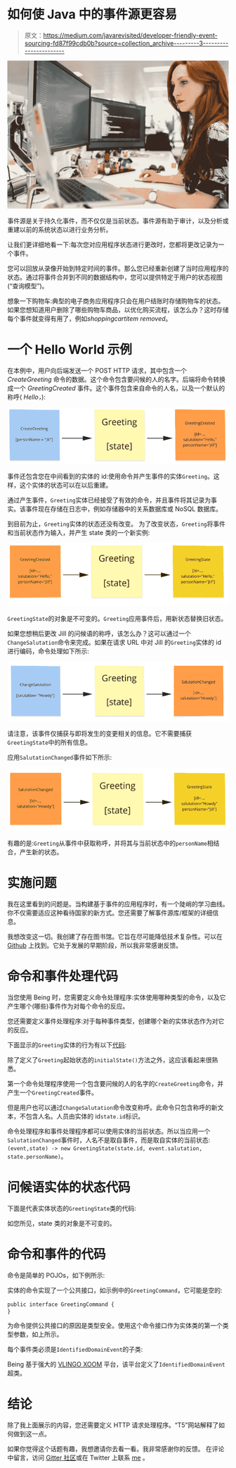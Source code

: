 # 如何使 Java 中的事件源更容易

> 原文：<https://medium.com/javarevisited/developer-friendly-event-sourcing-fd87f99cdb0b?source=collection_archive---------3----------------------->

![](img/f57db7b0ee770011d428e39bbdaf34c0.png)

事件源是关于持久化事件，而不仅仅是当前状态。事件源有助于审计，以及分析或重建以前的系统状态以进行业务分析。

让我们更详细地看一下:每次您对应用程序状态进行更改时，您都将更改记录为一个事件。

您可以回放从录像开始到特定时间的事件。那么您已经重新创建了当时应用程序的状态。通过将事件合并到不同的数据结构中，您可以提供特定于用户的状态视图(“查询模型”)。

想象一下购物车:典型的电子商务应用程序只会在用户结账时存储购物车的状态。如果您想知道用户删除了哪些购物车商品，以优化购买流程，该怎么办？这时存储每个事件就变得有用了，例如*shoppingcartitem removed*。

# 一个 Hello World 示例

在本例中，用户向后端发送一个 POST HTTP 请求，其中包含一个 *CreateGreeting* 命令的数据。这个命令包含要问候的人的名字。后端将命令转换成一个 *GreetingCreated* 事件。这个事件包含来自命令的人名，以及一个默认的称呼( *Hello，*):

![](img/f65b8baa467bee571f265fee09c9c8d0.png)

事件还包含您在中间看到的实体的 id:使用命令并产生事件的实体`Greeting`。这样，这个实体的状态可以在以后重建。

通过产生事件，`Greeting`实体已经接受了有效的命令，并且事件将其记录为事实。该事件现在存储在日志中，例如存储器中的关系数据库或 NoSQL 数据库。

到目前为止，`Greeting`实体的状态还没有改变。
为了改变状态，`Greeting`将事件和当前状态作为输入，并产生 state 类的一个新实例:

![](img/837d16557261798db9f80e824cea25cf.png)

`GreetingState`的对象是不可变的。`Greeting`应用事件后，用新状态替换旧状态。

如果您想稍后更改 Jill 的问候语的称呼，该怎么办？这可以通过一个`ChangeSalutation`命令来完成。如果在请求 URL 中对 Jill 的`Greeting`实体的 id 进行编码，命令处理如下所示:

![](img/0ec242aff4b5cdd20ab973a87a22d7d4.png)

请注意，该事件仅捕获与即将发生的变更相关的信息。它不需要捕获`GreetingState`中的所有信息。

应用`SalutationChanged`事件如下所示:

![](img/14a199c8e8df1c7b7e3ffea11a91d5a9.png)

有趣的是:`Greeting`从事件中获取称呼，并将其与当前状态中的`personName`相结合，产生新的状态。

# 实施问题

我在这里看到的问题是。当构建基于事件的应用程序时，有一个陡峭的学习曲线。你不仅需要适应这种看待国家的新方式。您还需要了解事件源库/框架的详细信息。

我想改变这一切。我创建了存在图书馆。它旨在尽可能降低技术复杂性。可以在 [Github](https://github.com/bertilmuth/being) 上找到。它处于发展的早期阶段，所以我非常感谢反馈。

# 命令和事件处理代码

当您使用 Being 时，您需要定义命令处理程序:实体使用哪种类型的命令，以及它产生哪个(哪些)事件作为对每个命令的反应。

您还需要定义事件处理程序:对于每种事件类型，创建哪个新的实体状态作为对它的反应。

下面显示的`Greeting`实体的行为有以下[代码](https://github.com/bertilmuth/being-samples/blob/main/greetings/src/main/java/org/requirementsascode/being/samples/greeting/model/Greeting.java):

除了定义了`Greeting`起始状态的`initialState()`方法之外，这应该看起来很熟悉。

第一个命令处理程序使用一个包含要问候的人的名字的`CreateGreeting`命令，并产生一个`GreetingCreated`事件。

但是用户也可以通过`ChangeSalutation`命令改变称呼。此命令只包含称呼的新文本，不包含人名。人员由实体的 id`state.id`标识。

命令处理程序和事件处理程序都可以使用实体的当前状态。所以当应用一个`SalutationChanged`事件时，人名不是取自事件，而是取自实体的当前状态:`(event,state) -> new GreetingState(state.id, event.salutation, state.personName)`。

# 问候语实体的状态代码

下面是代表实体状态的`GreetingState`类的代码:

如您所见，state 类的对象是不可变的。

# 命令和事件的代码

命令是简单的 POJOs，如下例所示:

实体的命令实现了一个公共接口，如示例中的`GreetingCommand`，它可能是空的:

```
public interface GreetingCommand {
}
```

为命令提供公共接口的原因是类型安全。使用这个命令接口作为实体类的第一个类型参数，如上所示。

每个事件类必须是`IdentifiedDomainEvent`的子类:

Being 基于强大的 [VLINGO XOOM](https://docs.vlingo.io/) 平台，该平台定义了`IdentifiedDomainEvent`超类。

# 结论

除了我上面展示的内容，您还需要定义 HTTP 请求处理程序。“T5”网站解释了如何做到这一点。

如果你觉得这个话题有趣，我想邀请你去看一看。我非常感谢你的反馈。
在评论中留言，访问 [Gitter 社区](https://gitter.im/requirementsascode/community)或在 Twitter 上联系 [me](https://twitter.com/BertilMuth) 。